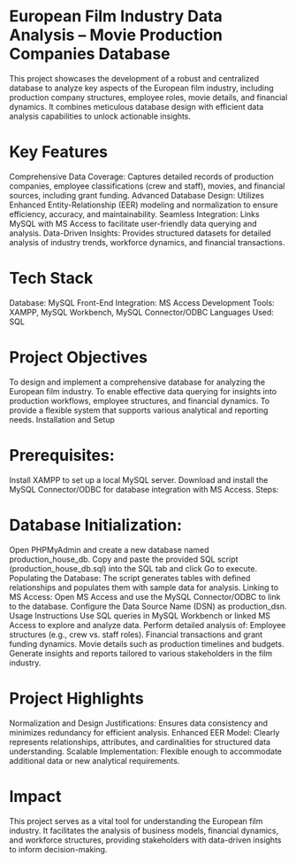 # European Film Industry Data Analysis – Movie Production Companies Database
This project showcases the development of a robust and centralized database to analyze key aspects of the European film industry, including production company structures, employee roles, movie details, and financial dynamics. It combines meticulous database design with efficient data analysis capabilities to unlock actionable insights.

# Key Features
Comprehensive Data Coverage: Captures detailed records of production companies, employee classifications (crew and staff), movies, and financial sources, including grant funding.
Advanced Database Design: Utilizes Enhanced Entity-Relationship (EER) modeling and normalization to ensure efficiency, accuracy, and maintainability.
Seamless Integration: Links MySQL with MS Access to facilitate user-friendly data querying and analysis.
Data-Driven Insights: Provides structured datasets for detailed analysis of industry trends, workforce dynamics, and financial transactions.
# Tech Stack
Database: MySQL
Front-End Integration: MS Access
Development Tools: XAMPP, MySQL Workbench, MySQL Connector/ODBC
Languages Used: SQL
# Project Objectives
To design and implement a comprehensive database for analyzing the European film industry.
To enable effective data querying for insights into production workflows, employee structures, and financial dynamics.
To provide a flexible system that supports various analytical and reporting needs.
Installation and Setup
# Prerequisites:
Install XAMPP to set up a local MySQL server.
Download and install the MySQL Connector/ODBC for database integration with MS Access.
Steps:
# Database Initialization:
Open PHPMyAdmin and create a new database named production_house_db.
Copy and paste the provided SQL script (production_house_db.sql) into the SQL tab and click Go to execute.
Populating the Database:
The script generates tables with defined relationships and populates them with sample data for analysis.
Linking to MS Access:
Open MS Access and use the MySQL Connector/ODBC to link to the database.
Configure the Data Source Name (DSN) as production_dsn.
Usage Instructions
Use SQL queries in MySQL Workbench or linked MS Access to explore and analyze data.
Perform detailed analysis of:
Employee structures (e.g., crew vs. staff roles).
Financial transactions and grant funding dynamics.
Movie details such as production timelines and budgets.
Generate insights and reports tailored to various stakeholders in the film industry.
# Project Highlights
Normalization and Design Justifications: Ensures data consistency and minimizes redundancy for efficient analysis.
Enhanced EER Model: Clearly represents relationships, attributes, and cardinalities for structured data understanding.
Scalable Implementation: Flexible enough to accommodate additional data or new analytical requirements.
# Impact
This project serves as a vital tool for understanding the European film industry. It facilitates the analysis of business models, financial dynamics, and workforce structures, providing stakeholders with data-driven insights to inform decision-making.

